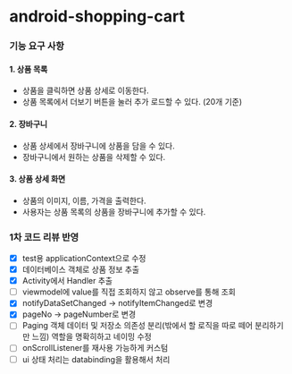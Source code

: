 # android-shopping-cart

### 기능 요구 사항

#### 1. 상품 목록
+ 상품을 클릭하면 상품 상세로 이동한다.
+ 상품 목록에서 더보기 버튼을 눌러 추가 로드할 수 있다. (20개 기준)

#### 2. 장바구니
+ 상품 상세에서 장바구니에 상품을 담을 수 있다.
+ 장바구니에서 원하는 상품을 삭제할 수 있다.

#### 3. 상품 상세 화면
+ 상품의 이미지, 이름, 가격을 출력한다.
+ 사용자는 상품 목록의 상품을 장바구니에 추가할 수 있다.

### 1차 코드 리뷰 반영

- [x] test용 applicationContext으로 수정
- [x] 데이터베이스 객체로 상품 정보 추출
- [x] Activity에서 Handler 추출
- [ ] viewmodel에 value를 직접 조회하지 않고 observe를 통해 조회
- [x] notifyDataSetChanged -> notifyItemChanged로 변경
- [x] pageNo -> pageNumber로 변경
- [ ] Paging 객체 데이터 및 저장소 의존성 분리(밖에서 할 로직을 따로 떼어 분리하기만 느낌) 역할을 명확히하고 네이밍 수정
- [ ] onScrollListener를 재사용 가능하게 커스텀
- [ ] ui 상태 처리는 databinding을 활용해서 처리